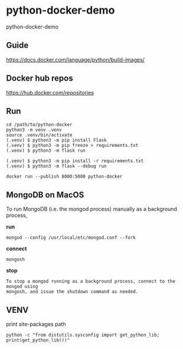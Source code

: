 # python-docker-demo
python-docker-demo

## Guide
https://docs.docker.com/language/python/build-images/

## Docker hub repos
https://hub.docker.com/repositories

## Run  
```
cd /path/to/python-docker
python3 -m venv .venv
source .venv/bin/activate
(.venv) $ python3 -m pip install Flask
(.venv) $ python3 -m pip freeze > requirements.txt
(.venv) $ python3 -m flask run
```

```
(.venv) $ python3 -m pip install -r requirements.txt
(.venv) $ python3 -m flask --debug run
```

```
docker run --publish 8000:5000 python-docker
```

## MongoDB on MacOS
To run MongoDB (i.e. the mongod process) manually as a background process, 

**run**
```
mongod --config /usr/local/etc/mongod.conf --fork
```

**connect**
```
mongosh
```

**stop**
```
To stop a mongod running as a background process, connect to the mongod using 
mongosh, and issue the shutdown command as needed.
```


## VENV
print site-packages path
```
python -c "from distutils.sysconfig import get_python_lib; print(get_python_lib())"
```
